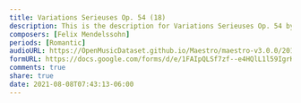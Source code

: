 ```yaml
---
title: Variations Serieuses Op. 54 (18)
description: This is the description for Variations Serieuses Op. 54 by Felix Mendelssohn
composers: [Felix Mendelssohn]
periods: [Romantic]
audioURL: https://OpenMusicDataset.github.io/Maestro/maestro-v3.0.0/2011/MIDI-Unprocessed_06_R3_2011_MID--AUDIO_R3-D3_02_Track02_wav.midi
formURL: https://docs.google.com/forms/d/e/1FAIpQLSf7zf--e4HQlL1l59IgrKzCKVSsBZJraKpDd15tgKsob72phg/viewform
comments: true
share: true
date: 2021-08-08T07:43:13-06:00
---
```

